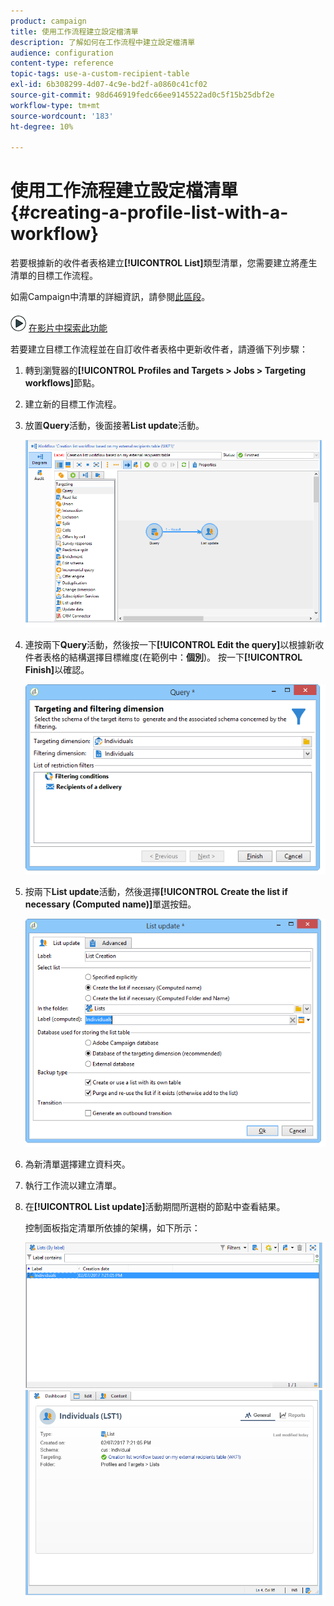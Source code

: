 ```yaml
---
product: campaign
title: 使用工作流程建立設定檔清單
description: 了解如何在工作流程中建立設定檔清單
audience: configuration
content-type: reference
topic-tags: use-a-custom-recipient-table
exl-id: 6b308299-4d07-4c9e-bd2f-a0860c41cf02
source-git-commit: 98d646919fedc66ee9145522ad0c5f15b25dbf2e
workflow-type: tm+mt
source-wordcount: '183'
ht-degree: 10%

---
```


# 使用工作流程建立設定檔清單{#creating-a-profile-list-with-a-workflow}

若要根據新的收件者表格建立&#x200B;**[!UICONTROL List]**&#x200B;類型清單，您需要建立將產生清單的目標工作流程。

如需Campaign中清單的詳細資訊，請參閱[此區段](../../platform/using/creating-and-managing-lists.md#about-lists-in-adobe-campaign)。

![](assets/do-not-localize/how-to-video.png) [在影片中探索此功能](../../platform/using/creating-and-managing-lists.md#create-list-in-a-wf-video)

若要建立目標工作流程並在自訂收件者表格中更新收件者，請遵循下列步驟：

1. 轉到瀏覽器的&#x200B;**[!UICONTROL Profiles and Targets > Jobs > Targeting workflows]**&#x200B;節點。
1. 建立新的目標工作流程。
1. 放置&#x200B;**Query**&#x200B;活動，後面接著&#x200B;**List update**&#x200B;活動。

   ![](assets/mapping_create_list_workflow01.png)

1. 連按兩下&#x200B;**Query**&#x200B;活動，然後按一下&#x200B;**[!UICONTROL Edit the query]**&#x200B;以根據新收件者表格的結構選擇目標維度(在範例中：**個別**)。 按一下&#x200B;**[!UICONTROL Finish]**&#x200B;以確認。

   ![](assets/mapping_create_list_workflow03.png)

1. 按兩下&#x200B;**List update**&#x200B;活動，然後選擇&#x200B;**[!UICONTROL Create the list if necessary (Computed name)]**&#x200B;單選按鈕。

   ![](assets/mapping_create_list_workflow02.png)

1. 為新清單選擇建立資料夾。
1. 執行工作流以建立清單。
1. 在&#x200B;**[!UICONTROL List update]**&#x200B;活動期間所選樹的節點中查看結果。

   控制面板指定清單所依據的架構，如下所示：

   ![](assets/mapping_list_view.png)
